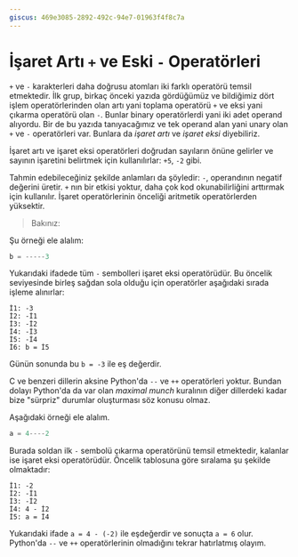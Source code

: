 ```yaml
---
giscus: 469e3085-2892-492c-94e7-01963f4f8c7a
---
```


# İşaret Artı `+` ve Eski `-` Operatörleri

`+` ve `-` karakterleri daha doğrusu atomları iki farklı operatörü temsil
etmektedir. İlk grup, birkaç önceki yazıda gördüğümüz ve bildiğimiz dört işlem
operatörlerinden olan artı yani toplama operatörü `+` ve eksi yani çıkarma
operatörü olan `-`. Bunlar binary operatörlerdi yani iki adet operand alıyordu.
Bir de bu yazıda tanıyacağımız ve tek operand alan yani unary olan `+` ve `-`
operatörleri var. Bunlara da *işaret artı* ve *işaret eksi* diyebiliriz.

İşaret artı ve işaret eksi operatörleri doğrudan sayıların önüne gelirler ve
sayının işaretini belirtmek için kullanılırlar: `+5`, `-2` gibi.

Tahmin edebileceğiniz şekilde anlamları da şöyledir: `-`, operandının negatif
değerini üretir. `+` nın bir etkisi yoktur, daha çok kod okunabilirliğini
arttırmak için kullanılır. İşaret operatörlerinin önceliği aritmetik
operatörlerden yüksektir.

> Bakınız: [](operator-oncelikleri.md)

Şu örneği ele alalım:

```python
b = -----3
```

Yukarıdaki ifadede tüm `-` sembolleri işaret eksi operatörüdür. Bu öncelik
seviyesinde birleş sağdan sola olduğu için operatörler aşağıdaki sırada
işleme alınırlar:

```text
İ1: -3
İ2: -İ1
İ3: -İ2
İ4: -İ3
İ5: -İ4
İ6: b = İ5
```

Günün sonunda bu `b = -3` ile eş değerdir.

C ve benzeri dillerin aksine Python'da `--` ve `++` operatörleri yoktur. Bundan
dolayı Python'da da var olan *maximal munch* kuralının diğer dillerdeki kadar
bize "sürpriz" durumlar oluşturması söz konusu olmaz.

Aşağıdaki örneği ele alalım.

```python
a = 4----2
```

Burada soldan ilk `-` sembolü çıkarma operatörünü temsil etmektedir, kalanlar
ise işaret eksi operatörüdür. Öncelik tablosuna göre sıralama şu şekilde
olmaktadır:

```text
İ1: -2
İ2: -İ1
İ3: -İ2
İ4: 4 - İ2
İ5: a = İ4
```

Yukarıdaki ifade `a = 4 - (-2)` ile eşdeğerdir ve sonuçta `a = 6` olur.
Python'da `--` ve `++` operatörlerinin olmadığını tekrar hatırlatmış olayım.
